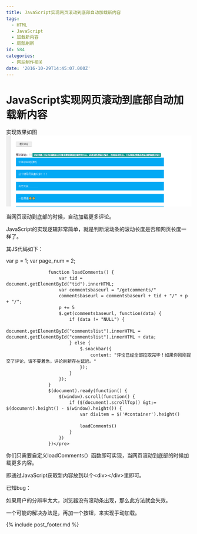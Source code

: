 ```yaml
---
title: JavaScript实现网页滚动到底部自动加载新内容
tags:
  - HTML
  - JavaScript
  - 加载新内容
  - 局部刷新
id: 584
categories:
  - 网站制作相关
date: '2016-10-29T14:45:07.000Z'
---
```


# JavaScript实现网页滚动到底部自动加载新内容

实现效果如图[![QQ&#x622A;&#x56FE;20161029143852](https://raw.githubusercontent.com/ankanch/blog/master/images/wp-content/uploads/2016/10/QQ截图20161029143852.png)](https://raw.githubusercontent.com/ankanch/blog/master/images/wp-content/uploads/2016/10/QQ截图20161029143852.png)

当网页滚动到底部的时候，自动加载更多评论。

JavaScript的实现逻辑非常简单，就是判断滚动条的滚动长度是否和网页长度一样了。

其JS代码如下：

var p = 1; var page\_num = 2;

```text
                function loadComments() {
                    var tid = document.getElementById("tid").innerHTML;
                    var commentsbaseurl = "/getcomments/"
                    commentsbaseurl = commentsbaseurl + tid + "/" + p + "/";
                    p += 5
                    $.get(commentsbaseurl, function(data) {
                        if (data != "NULL") {
                            document.getElementById("commentslist").innerHTML = document.getElementById("commentslist").innerHTML + data;
                        } else {
                            $.snackbar({
                                content: "评论已经全部拉取完毕！如果你刚刚提交了评论，请不要着急，评论刷新存在延迟。"
                            });
                        }
                    });
                }
                $(document).ready(function() {
                    $(window).scroll(function() {
                        if ($(document).scrollTop() &gt;= $(document).height() - $(window).height()) {
                            var div1tem = $('#container').height()

                            loadComments()
                        }
                    })
                })</pre>
```

你们只需要自定义loadComments\(）函数即可实现，当网页滚动到底部的时候加载更多内容。

即通过JavaScript获取新内容放到以个&lt;div&gt;&lt;/div&gt;里即可。

已知bug：

如果用户的分辨率太大，浏览器没有滚动条出现，那么此方法就会失效。

一个可能的解决办法是，再加一个按钮，来实现手动加载。





{% include post_footer.md %}